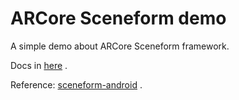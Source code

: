 # ARCore Sceneform demo 

A simple demo about ARCore Sceneform framework.

Docs in [here](https://blog.csdn.net/unonoi/article/details/131789143) .

Reference: [sceneform-android](https://github.com/SceneView/sceneform-android) .

